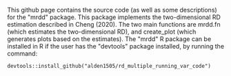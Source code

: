 This github page contains the source code (as well as some descriptions) for the "mrdd" package. This package implements the two-dimensional RD estimation described in Cheng (2020). The two main functions are mrdd.fn (which estimates the two-dimensional RD), and create_plot (which generates plots based on the estimates).
The "mrdd" R package can be installed in R if the user has the "devtools" package installed, by running the command:
```
devtools::install_github("alden1505/rd_multiple_running_var_code")
```

